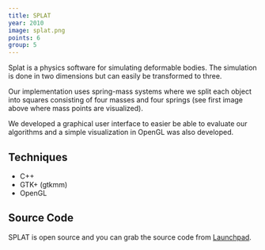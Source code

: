 ```yaml
---
title: SPLAT
year: 2010
image: splat.png
points: 6
group: 5
---
```


Splat is a physics software for simulating deformable bodies. The simulation is done
in two dimensions but can easily be transformed to three.

Our implementation uses spring-mass systems where we split each object into squares
consisting of four masses and four springs (see first image above where mass points are
visualized).

We developed a graphical user interface to easier be able to evaluate
our algorithms and a simple visualization in OpenGL was also
developed.

## Techniques ##
- C++
- GTK+ (gtkmm)
- OpenGL

## Source Code ##
SPLAT is open source and you can grab the source code from 
<a href="https://launchpad.net/splat" rel="external">Launchpad</a>.
